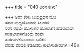 +++
title = "040 ಅರಸ ಕೇಳು"

+++
ಅರಸ ಕೇಳು ಜಯದ್ರಥನ ಮೋ   
ಹರದ ಮಧ್ಯದೊಳಂದು ಸಿಲುಕದ   
ನರನ ರಥವೀ ಹೊಳ್ಳುಗರ ಹೋರಟೆಗೆ ಹೆದರುವುದೇ   
ಕರಿಘಟಾವಳಿಗೊಂದು ಶರವಾ   
ತುರಗದಳಕೊಂದಂಬು ಬಳಿಕೆರ   
ಡೆರಡು ಶರದಲಿ ಕೆಡಹಿದನು ಕಾಲಾಳುತೇರುಗಳ      ॥40॥